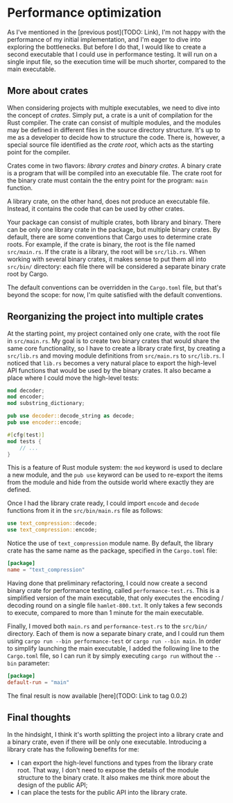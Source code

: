 # Performance optimization

As I've mentioned in the [previous post](TODO: Link), I'm not happy with the performance of my initial implementation, and I'm eager to dive into exploring the bottlenecks. But before I do that, I would like to create a second executable that I could use in performance testing. It will run on a single input file, so the execution time will be much shorter, compared to the main executable.

## More about crates

When considering projects with multiple executables, we need to dive into the concept of _crates_. Simply put, a crate is a unit of compilation for the Rust compiler. The crate can consist of multiple modules, and the modules may be defined in different files in the source directory structure. It's up to me as a developer to decide how to structure the code. There is, however, a special source file identified as the _crate root_, which acts as the starting point for the compiler.

Crates come in two flavors: _library crates_ and _binary crates_. A binary crate is a program that will be compiled into an executable file. The crate root for the binary crate must contain the the entry point for the program: `main` function.

A library crate, on the other hand, does not produce an executable file. Instead, it contains the code that can be used by other crates.

Your package can consist of multiple crates, both library and binary. There can be only one library crate in the package, but multiple binary crates. By default, there are some conventions that Cargo uses to determine crate roots. For example, if the crate is binary, the root is the file named `src/main.rs`. If the crate is a library, the root will be `src/lib.rs`. When working with several binary crates, it makes sense to put them all into `src/bin/` directory: each file there will be considered a separate binary crate root by Cargo.

The default conventions can be overridden in the `Cargo.toml` file, but that's beyond the scope: for now, I'm quite satisfied with the default conventions.

## Reorganizing the project into multiple crates

At the starting point, my project contained only one crate, with the root file in `src/main.rs`. My goal is to create two binary crates that would share the same core functionality, so I have to create a library crate first, by creating a `src/lib.rs` and moving module definitions from `src/main.rs` to `src/lib.rs`. I noticed that `lib.rs` becomes a very natural place to export the high-level API functions that would be used by the binary crates. It also became a place where I could move the high-level tests:

```rust
mod decoder;
mod encoder;
mod substring_dictionary;

pub use decoder::decode_string as decode;
pub use encoder::encode;

#[cfg(test)]
mod tests {
    // ...
}
```

This is a feature of Rust module system: the `mod` keyword is used to declare a new module, and the `pub use` keyword can be used to re-export the items from the module and hide from the outside world where exactly they are defined.

Once I had the library crate ready, I could import `encode` and `decode` functions from it in the `src/bin/main.rs` file as follows:

```rust
use text_compression::decode;
use text_compression::encode;
```

Notice the use of `text_compression` module name. By default, the library crate has the same name as the package, specified in the `Cargo.toml` file:

```toml
[package]
name = "text_compression"
```

Having done that preliminary refactoring, I could now create a second binary crate for performance testing, called `performance-test.rs`. This is a simplified version of the main executable, that only executes the encoding / decoding round on a single file `hamlet-800.txt`. It only takes a few seconds to execute, compared to more than 1 minute for the main executable.

Finally, I moved both `main.rs` and `performance-test.rs` to the `src/bin/` directory. Each of them is now a separate binary crate, and I could run them using `cargo run --bin performance-test` or `cargo run --bin main`. In order to simplify launching the main executable, I added the following line to the `Cargo.toml` file, so I can run it by simply executing `cargo run` without the `--bin` parameter:

```toml
[package]
default-run = "main"
```

The final result is now available [here](TODO: Link to tag 0.0.2)

## Final thoughts

In the hindsight, I think it's worth splitting the project into a library crate and a binary crate, even if there will be only one executable. Introducing a library crate has the following benefits for me:

- I can export the high-level functions and types from the library crate root. That way, I don't need to expose the details of the module structure to the binary crate. It also makes me think more about the design of the public API;
- I can place the tests for the public API into the library crate.
